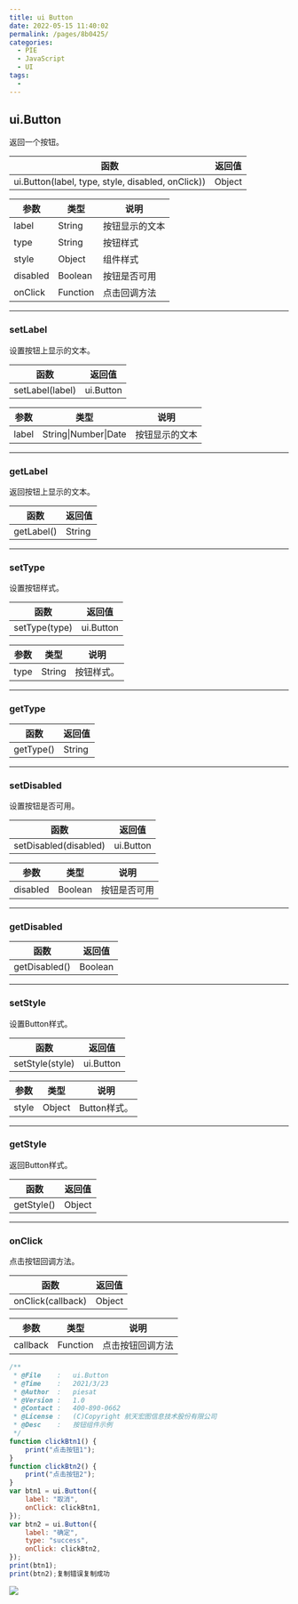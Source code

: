 ```yaml
---
title: ui Button
date: 2022-05-15 11:40:02
permalink: /pages/8b0425/
categories:
  - PIE
  - JavaScript
  - UI
tags:
  - 
---
```



## ui.Button

返回一个按钮。

| 函数                                              | 返回值 |
| ------------------------------------------------- | ------ |
| ui.Button(label, type, style, disabled, onClick)) | Object |

| 参数     | 类型     | 说明           |
| -------- | -------- | -------------- |
| label    | String   | 按钮显示的文本 |
| type     | String   | 按钮样式       |
| style    | Object   | 组件样式       |
| disabled | Boolean  | 按钮是否可用   |
| onClick  | Function | 点击回调方法   |

------

### setLabel

设置按钮上显示的文本。

| 函数            | 返回值    |
| --------------- | --------- |
| setLabel(label) | ui.Button |

| 参数  | 类型                 | 说明           |
| ----- | -------------------- | -------------- |
| label | String\|Number\|Date | 按钮显示的文本 |

------

### getLabel

返回按钮上显示的文本。

| 函数       | 返回值 |
| ---------- | ------ |
| getLabel() | String |

------

### setType

设置按钮样式。

| 函数          | 返回值    |
| ------------- | --------- |
| setType(type) | ui.Button |

| 参数 | 类型   | 说明       |
| ---- | ------ | ---------- |
| type | String | 按钮样式。 |

------

### getType

| 函数      | 返回值 |
| --------- | ------ |
| getType() | String |

------

### setDisabled

设置按钮是否可用。

| 函数                  | 返回值    |
| --------------------- | --------- |
| setDisabled(disabled) | ui.Button |

| 参数     | 类型    | 说明         |
| -------- | ------- | ------------ |
| disabled | Boolean | 按钮是否可用 |

------

### getDisabled

| 函数          | 返回值  |
| ------------- | ------- |
| getDisabled() | Boolean |

------

### setStyle

设置Button样式。

| 函数            | 返回值    |
| --------------- | --------- |
| setStyle(style) | ui.Button |

| 参数  | 类型   | 说明         |
| ----- | ------ | ------------ |
| style | Object | Button样式。 |

------

### getStyle

返回Button样式。

| 函数       | 返回值 |
| ---------- | ------ |
| getStyle() | Object |

------

### onClick

点击按钮回调方法。

| 函数              | 返回值 |
| ----------------- | ------ |
| onClick(callback) | Object |

| 参数     | 类型     | 说明             |
| -------- | -------- | ---------------- |
| callback | Function | 点击按钮回调方法 |

```javascript
/**
 * @File    :   ui.Button
 * @Time    :   2021/3/23
 * @Author  :   piesat
 * @Version :   1.0
 * @Contact :   400-890-0662
 * @License :   (C)Copyright 航天宏图信息技术股份有限公司
 * @Desc    :   按钮组件示例
 */
function clickBtn1() {
    print("点击按钮1");
}
function clickBtn2() {
    print("点击按钮2");
}
var btn1 = ui.Button({
    label: "取消",
    onClick: clickBtn1,
});
var btn2 = ui.Button({
    label: "确定",
    type: "success",
    onClick: clickBtn2,
});
print(btn1);
print(btn2);复制错误复制成功
```

![](http://pics.landcover100.com/pics/20222214/627fcbd64aa32.png)